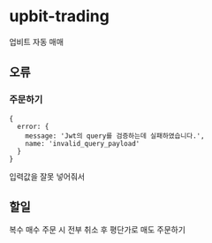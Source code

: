 # upbit-trading

업비트 자동 매매

## 오류

### 주문하기

```
{
  error: {
    message: 'Jwt의 query를 검증하는데 실패하였습니다.',
    name: 'invalid_query_payload'
  }
}
```

입력값을 잘못 넣어줘서

## 할일

복수 매수 주문 시 전부 취소 후 평단가로 매도 주문하기
